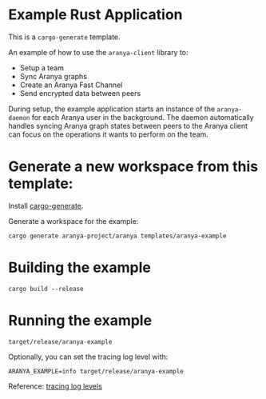 # Example Rust Application

This is a `cargo-generate` template.

An example of how to use the `aranya-client` library to:
- Setup a team
- Sync Aranya graphs
- Create an Aranya Fast Channel
- Send encrypted data between peers

During setup, the example application starts an instance of the `aranya-daemon` for each Aranya user in the background. The daemon automatically handles syncing Aranya graph states between peers to the Aranya client can focus on the operations it wants to perform on the team.

# Generate a new workspace from this template:

Install [cargo-generate](https://github.com/cargo-generate/cargo-generate).

Generate a workspace for the example:
```
cargo generate aranya-project/aranya templates/aranya-example
```

# Building the example

```
cargo build --release
```

# Running the example

```
target/release/aranya-example
```

Optionally, you can set the tracing log level with:
```
ARANYA_EXAMPLE=info target/release/aranya-example
```

Reference:
[tracing log levels](https://docs.rs/tracing/latest/tracing/struct.Level.html)
